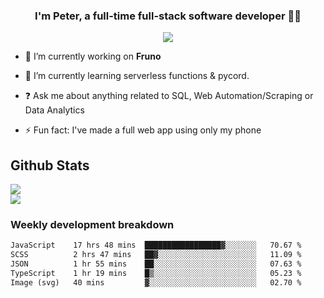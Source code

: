 
### <div align="center">I'm Peter, a full-time full-stack software developer 👨‍💻</div>  
<div align="center">
<a href="https://ko-fi.com/theofficialpeter" target="_blank" style="display: inline-block;">
                <img
                    src="https://img.shields.io/badge/Donate-Ko--fi-F16061.svg?style=flat-square&logo=ko-fi" 
                    align="center"
                />
            </a> 
</div>  

- 🔭 I’m currently working on **Fruno**  
  

- 🌱 I’m currently learning serverless functions & pycord.  
  

- ❓ Ask me about anything related to SQL, Web Automation/Scraping or Data Analytics  
  

- ⚡ Fun fact: I've made a full web app using only my phone  
  



## Github Stats  
![](https://github-readme-stats.vercel.app/api?username=TheOfficialPeter&theme=tokyonight&hide_border=true&include_all_commits=false&count_private=false)<br/>
![](https://github-readme-stats.vercel.app/api/top-langs/?username=TheOfficialPeter&theme=tokyonight&hide_border=true&include_all_commits=false&count_private=false&layout=compact)

<h3>Weekly development breakdown</h3>

<!--START_SECTION:waka-->

```txt
JavaScript    17 hrs 48 mins  █████████████████▓░░░░░░░   70.67 %
SCSS          2 hrs 47 mins   ██▓░░░░░░░░░░░░░░░░░░░░░░   11.09 %
JSON          1 hr 55 mins    ██░░░░░░░░░░░░░░░░░░░░░░░   07.63 %
TypeScript    1 hr 19 mins    █▒░░░░░░░░░░░░░░░░░░░░░░░   05.23 %
Image (svg)   40 mins         ▓░░░░░░░░░░░░░░░░░░░░░░░░   02.70 %
```

<!--END_SECTION:waka-->
